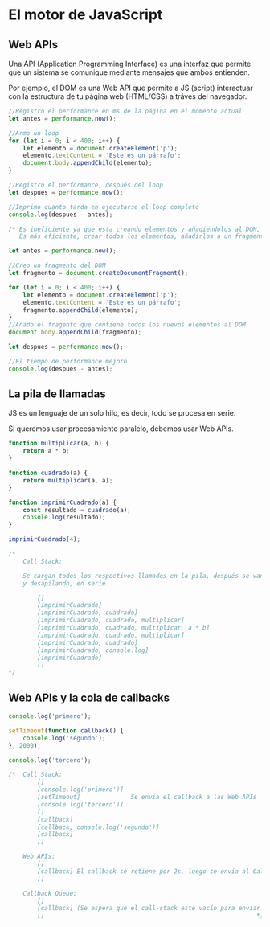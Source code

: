 # El motor de JavaScript

## Web APIs

Una API (Application Programming Interface) es una interfaz que permite que un sistema se comunique mediante mensajes que ambos entienden.

Por ejemplo, el DOM es una Web API que permite a JS (script) interactuar con la estructura de tu página web (HTML/CSS) a tráves del navegador.

```js
//Registro el performance en ms de la página en el momento actual
let antes = performance.now();

//Armo un loop
for (let i = 0; i < 400; i++) {
    let elemento = document.createElement('p');
    elemento.textContent = 'Este es un párrafo';
    document.body.appendChild(elemento);
}

//Registro el performance, después del loop
let despues = performance.now();

//Imprimo cuanto tarda en ejecutarse el loop completo
console.log(despues - antes);

/* Es ineficiente ya que esta creando elementos y añadiendolos al DOM, en cada iteración.
   Es más eficiente, crear todos los elementos, añadirlos a un fragmento del DOM y después, fuera del loop añadirlos al DOM */

let antes = performance.now();

//Creo un fragmento del DOM
let fragmento = document.createDocumentFragment();

for (let i = 0; i < 400; i++) {
    let elemento = document.createElement('p');
    elemento.textContent = 'Este es un párrafo';
    fragmento.appendChild(elemento);
}
//Añado el fragento que contiene todos los nuevos elementos al DOM
document.body.appendChild(fragmento);

let despues = performance.now();

//El tiempo de performance mejoró
console.log(despues - antes);
```
## La pila de llamadas
JS es un lenguaje de un solo hilo, es decir, todo se procesa en serie.

Si queremos usar procesamiento paralelo, debemos usar Web APIs.

```js
function multiplicar(a, b) {
    return a * b;
}

function cuadrado(a) {
    return multiplicar(a, a);
}

function imprimirCuadrado(a) {
    const resultado = cuadrado(a);
    console.log(resultado);
}

imprimirCuadrado(4);

/* 
    Call Stack: 

    Se cargan todos los respectivos llamados en la pila, después se van procesando
    y desapilando, en serie.

        []                             
        [imprimirCuadrado]
        [imprimirCuadrado, cuadrado]
        [imprimirCuadrado, cuadrado, multiplicar]
        [imprimirCuadrado, cuadrado, multiplicar, a * b]
        [imprimirCuadrado, cuadrado, multiplicar]
        [imprimirCuadrado, cuadrado]
        [imprimirCuadrado, console.log]
        [imprimirCuadrado]
        []
*/
```
## Web APIs y la cola de callbacks

```js
console.log('primero');

setTimeout(function callback() {
    console.log('segundo');
}, 2000);

console.log('tercero');

/*  Call Stack:
        []
        [console.log('primero')]
        [setTimeout]              Se envia el callback a las Web APIs
        [console.log('tercero')]
        []
        [callback]
        [callback, console.log('segundo')]
        [callback]
        []

    Web APIs:
        []
        [callback] El callback se retiene por 2s, luego se envia al Callback Queue
        []

    Callback Queue: 
        []
        [callback] (Se espera que el call-stack este vacío para enviar el callback)
        []                                                           */
```